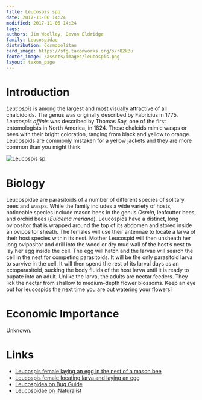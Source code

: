 ```yaml
---
title: Leucospis spp. 
date: 2017-11-06 14:24 
modified: 2017-11-06 14:24 
tags: 
authors: Jim Woolley, Devon Eldridge
family: Leucospidae
distribution: Cosmopolitan
card_image: https://sfg.taxonworks.org/s/r82k3u
footer_image: /assets/images/leucospis.png
layout: taxon_page
---
```


# Introduction
_Leucospis_ is among the largest and most visually attractive of all chalcidoids.  The genus was originally described by Fabricius in 1775.  _Leucospis affinis_ was described by Thomas Say, one of the first entomologists in North America, in 1824. These chalcids mimic wasps or bees with their bright coloration, ranging from black and yellow to orange. Leucospids are commonly mistaken for a yellow jackets and they are more common than you might think. 

![Leucospis sp.](https://sfg.taxonworks.org/s/r82k3u) 

# Biology 
Leucospidae are parasitoids of a number of different species of solitary bees and wasps. While the family includes a wide variety of hosts, noticeable species include mason bees in the genus _Osmia_, leafcutter bees, and orchid bees (_Eulaema meriana_). Leucospids have a distinct, long ovipositor that is wrapped around the top of its abdomen and stored inside an ovipositor sheath. The females will use their antennae to locate a larva of their host species within its nest. Mother Leucospid will then unsheath her long ovipositor and drill into the wood or dry mud wall of the host’s nest to lay her egg inside the cell. The egg will hatch and the larvae will search the cell in the nest for competing parasitoids. It will be the only parasitoid larva to survive in the cell. It will then spend the rest of its larval days as an ectoparasitoid, sucking the body fluids of the host larva until it is ready to pupate into an adult. Unlike the larva, the adults are nectar feeders. They lick the nectar from shallow to medium-depth flower blossoms. Keep an eye out for leucospids the next time you are out watering your flowers! 

# Economic Importance
Unknown.

# Links
* [Leucospis female laying an egg in the nest of a mason bee](https://www.youtube.com/watch?v=xcMcXH0V7Qo)
* [Leucospis female locating larva and laying an egg](https://www.youtube.com/watch?v=sSwMS73BUpc)
* [Leucospidea on Bug Guide](https://bugguide.net/node/view/16770/bgimage)
* [Leucospidae on iNaturalist](https://www.inaturalist.org/taxa/245000-Leucospidae)




